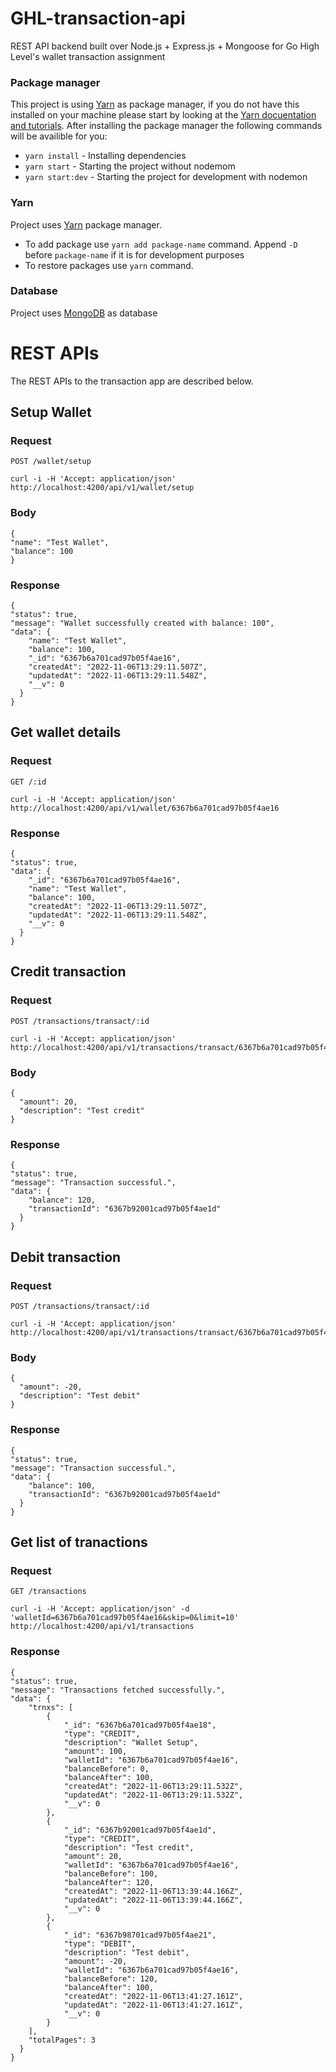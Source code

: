 # GHL-transaction-api
REST API backend built over Node.js + Express.js + Mongoose for Go High Level's wallet transaction assignment

### Package manager
This project is using [Yarn](https://yarnpkg.com/en/docs/install) as package manager, if you do not have this installed on your machine please start by looking at the [Yarn docuentation and tutorials](https://classic.yarnpkg.com/en/docs). After installing the package manager the following commands will be availible for you:
- `yarn install` - Installing dependencies
- `yarn start` - Starting the project without nodemom
- `yarn start:dev` - Starting the project for development with nodemon

### Yarn
Project uses [Yarn](https://yarnpkg.com/en/docs/install) package manager.
- To add package use `yarn add package-name` command. Append `-D` before `package-name` if it is for development purposes
- To restore packages use `yarn` command.

### Database
Project uses [MongoDB](https://www.mongodb.com/try/download/community) as database


# REST APIs

The REST APIs to the transaction app are described below.

## Setup Wallet

### Request

`POST /wallet/setup`

    curl -i -H 'Accept: application/json' http://localhost:4200/api/v1/wallet/setup

### Body

    {
    "name": "Test Wallet",
    "balance": 100
    }

### Response

    {
    "status": true,
    "message": "Wallet successfully created with balance: 100",
    "data": {
        "name": "Test Wallet",
        "balance": 100,
        "_id": "6367b6a701cad97b05f4ae16",
        "createdAt": "2022-11-06T13:29:11.507Z",
        "updatedAt": "2022-11-06T13:29:11.548Z",
        "__v": 0
      }
    }

## Get wallet details

### Request

`GET /:id`

    curl -i -H 'Accept: application/json' http://localhost:4200/api/v1/wallet/6367b6a701cad97b05f4ae16

### Response

    {
    "status": true,
    "data": {
        "_id": "6367b6a701cad97b05f4ae16",
        "name": "Test Wallet",
        "balance": 100,
        "createdAt": "2022-11-06T13:29:11.507Z",
        "updatedAt": "2022-11-06T13:29:11.548Z",
        "__v": 0
      }
    }

## Credit transaction

### Request

`POST /transactions/transact/:id`

    curl -i -H 'Accept: application/json' http://localhost:4200/api/v1/transactions/transact/6367b6a701cad97b05f4ae16

### Body

    {
      "amount": 20,
      "description": "Test credit"
    }

### Response

    {
    "status": true,
    "message": "Transaction successful.",
    "data": {
        "balance": 120,
        "transactionId": "6367b92001cad97b05f4ae1d"
      }
    }
    
## Debit transaction

### Request

`POST /transactions/transact/:id`

    curl -i -H 'Accept: application/json' http://localhost:4200/api/v1/transactions/transact/6367b6a701cad97b05f4ae16

### Body

    {
      "amount": -20,
      "description": "Test debit"
    }

### Response

    {
    "status": true,
    "message": "Transaction successful.",
    "data": {
        "balance": 100,
        "transactionId": "6367b92001cad97b05f4ae1d"
      }
    }

## Get list of tranactions

### Request

`GET /transactions`

    curl -i -H 'Accept: application/json' -d 'walletId=6367b6a701cad97b05f4ae16&skip=0&limit=10' http://localhost:4200/api/v1/transactions

### Response

    {
    "status": true,
    "message": "Transactions fetched successfully.",
    "data": {
        "trnxs": [
            {
                "_id": "6367b6a701cad97b05f4ae18",
                "type": "CREDIT",
                "description": "Wallet Setup",
                "amount": 100,
                "walletId": "6367b6a701cad97b05f4ae16",
                "balanceBefore": 0,
                "balanceAfter": 100,
                "createdAt": "2022-11-06T13:29:11.532Z",
                "updatedAt": "2022-11-06T13:29:11.532Z",
                "__v": 0
            },
            {
                "_id": "6367b92001cad97b05f4ae1d",
                "type": "CREDIT",
                "description": "Test credit",
                "amount": 20,
                "walletId": "6367b6a701cad97b05f4ae16",
                "balanceBefore": 100,
                "balanceAfter": 120,
                "createdAt": "2022-11-06T13:39:44.166Z",
                "updatedAt": "2022-11-06T13:39:44.166Z",
                "__v": 0
            },
            {
                "_id": "6367b98701cad97b05f4ae21",
                "type": "DEBIT",
                "description": "Test debit",
                "amount": -20,
                "walletId": "6367b6a701cad97b05f4ae16",
                "balanceBefore": 120,
                "balanceAfter": 100,
                "createdAt": "2022-11-06T13:41:27.161Z",
                "updatedAt": "2022-11-06T13:41:27.161Z",
                "__v": 0
            }
        ],
        "totalPages": 3
      }
    }

